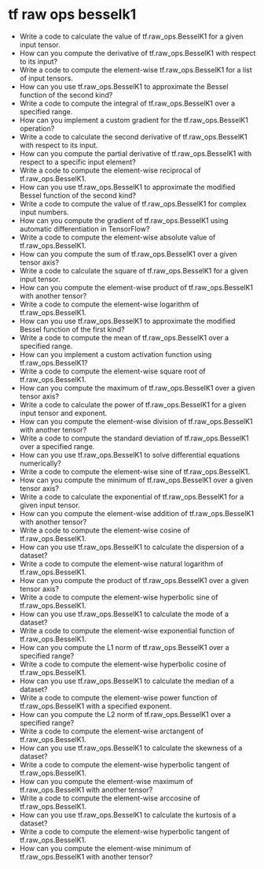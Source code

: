 # tf raw ops besselk1

- Write a code to calculate the value of tf.raw_ops.BesselK1 for a given input tensor.
- How can you compute the derivative of tf.raw_ops.BesselK1 with respect to its input?
- Write a code to compute the element-wise tf.raw_ops.BesselK1 for a list of input tensors.
- How can you use tf.raw_ops.BesselK1 to approximate the Bessel function of the second kind?
- Write a code to compute the integral of tf.raw_ops.BesselK1 over a specified range.
- How can you implement a custom gradient for the tf.raw_ops.BesselK1 operation?
- Write a code to calculate the second derivative of tf.raw_ops.BesselK1 with respect to its input.
- How can you compute the partial derivative of tf.raw_ops.BesselK1 with respect to a specific input element?
- Write a code to compute the element-wise reciprocal of tf.raw_ops.BesselK1.
- How can you use tf.raw_ops.BesselK1 to approximate the modified Bessel function of the second kind?
- Write a code to compute the value of tf.raw_ops.BesselK1 for complex input numbers.
- How can you compute the gradient of tf.raw_ops.BesselK1 using automatic differentiation in TensorFlow?
- Write a code to compute the element-wise absolute value of tf.raw_ops.BesselK1.
- How can you compute the sum of tf.raw_ops.BesselK1 over a given tensor axis?
- Write a code to calculate the square of tf.raw_ops.BesselK1 for a given input tensor.
- How can you compute the element-wise product of tf.raw_ops.BesselK1 with another tensor?
- Write a code to compute the element-wise logarithm of tf.raw_ops.BesselK1.
- How can you use tf.raw_ops.BesselK1 to approximate the modified Bessel function of the first kind?
- Write a code to compute the mean of tf.raw_ops.BesselK1 over a specified range.
- How can you implement a custom activation function using tf.raw_ops.BesselK1?
- Write a code to compute the element-wise square root of tf.raw_ops.BesselK1.
- How can you compute the maximum of tf.raw_ops.BesselK1 over a given tensor axis?
- Write a code to calculate the power of tf.raw_ops.BesselK1 for a given input tensor and exponent.
- How can you compute the element-wise division of tf.raw_ops.BesselK1 with another tensor?
- Write a code to compute the standard deviation of tf.raw_ops.BesselK1 over a specified range.
- How can you use tf.raw_ops.BesselK1 to solve differential equations numerically?
- Write a code to compute the element-wise sine of tf.raw_ops.BesselK1.
- How can you compute the minimum of tf.raw_ops.BesselK1 over a given tensor axis?
- Write a code to calculate the exponential of tf.raw_ops.BesselK1 for a given input tensor.
- How can you compute the element-wise addition of tf.raw_ops.BesselK1 with another tensor?
- Write a code to compute the element-wise cosine of tf.raw_ops.BesselK1.
- How can you use tf.raw_ops.BesselK1 to calculate the dispersion of a dataset?
- Write a code to compute the element-wise natural logarithm of tf.raw_ops.BesselK1.
- How can you compute the product of tf.raw_ops.BesselK1 over a given tensor axis?
- Write a code to compute the element-wise hyperbolic sine of tf.raw_ops.BesselK1.
- How can you use tf.raw_ops.BesselK1 to calculate the mode of a dataset?
- Write a code to compute the element-wise exponential function of tf.raw_ops.BesselK1.
- How can you compute the L1 norm of tf.raw_ops.BesselK1 over a specified range?
- Write a code to compute the element-wise hyperbolic cosine of tf.raw_ops.BesselK1.
- How can you use tf.raw_ops.BesselK1 to calculate the median of a dataset?
- Write a code to compute the element-wise power function of tf.raw_ops.BesselK1 with a specified exponent.
- How can you compute the L2 norm of tf.raw_ops.BesselK1 over a specified range?
- Write a code to compute the element-wise arctangent of tf.raw_ops.BesselK1.
- How can you use tf.raw_ops.BesselK1 to calculate the skewness of a dataset?
- Write a code to compute the element-wise hyperbolic tangent of tf.raw_ops.BesselK1.
- How can you compute the element-wise maximum of tf.raw_ops.BesselK1 with another tensor?
- Write a code to compute the element-wise arccosine of tf.raw_ops.BesselK1.
- How can you use tf.raw_ops.BesselK1 to calculate the kurtosis of a dataset?
- Write a code to compute the element-wise hyperbolic tangent of tf.raw_ops.BesselK1.
- How can you compute the element-wise minimum of tf.raw_ops.BesselK1 with another tensor?